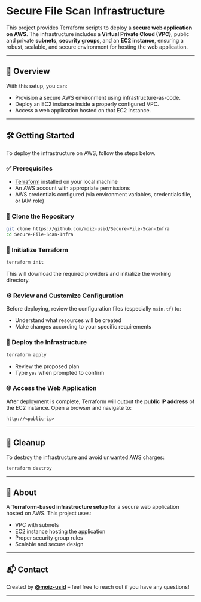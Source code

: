 # Secure File Scan Infrastructure

This project provides Terraform scripts to deploy a **secure web application on AWS**. The infrastructure includes a **Virtual Private Cloud (VPC)**, public and private **subnets**, **security groups**, and an **EC2 instance**, ensuring a robust, scalable, and secure environment for hosting the web application.

---

## 🚀 Overview

With this setup, you can:
- Provision a secure AWS environment using infrastructure-as-code.
- Deploy an EC2 instance inside a properly configured VPC.
- Access a web application hosted on that EC2 instance.

---

## 🛠️ Getting Started

To deploy the infrastructure on AWS, follow the steps below.

### ✅ Prerequisites

- [Terraform](https://www.terraform.io/downloads) installed on your local machine
- An AWS account with appropriate permissions
- AWS credentials configured (via environment variables, credentials file, or IAM role)

### 🔁 Clone the Repository

```bash
git clone https://github.com/moiz-usid/Secure-File-Scan-Infra
cd Secure-File-Scan-Infra
```

### 🧱 Initialize Terraform

```bash
terraform init
```

This will download the required providers and initialize the working directory.

### ⚙️ Review and Customize Configuration

Before deploying, review the configuration files (especially `main.tf`) to:

- Understand what resources will be created
- Make changes according to your specific requirements

### 🚀 Deploy the Infrastructure

```bash
terraform apply
```

- Review the proposed plan
- Type `yes` when prompted to confirm

### 🌐 Access the Web Application

After deployment is complete, Terraform will output the **public IP address** of the EC2 instance. Open a browser and navigate to:

```
http://<public-ip>
```

---

## 🧹 Cleanup

To destroy the infrastructure and avoid unwanted AWS charges:

```bash
terraform destroy
```

---

## 📌 About

A **Terraform-based infrastructure setup** for a secure web application hosted on AWS. This project uses:

- VPC with subnets
- EC2 instance hosting the application
- Proper security group rules
- Scalable and secure design

---

## 📬 Contact

Created by **[@moiz-usid](https://github.com/moiz-usid)** – feel free to reach out if you have any questions!

---
